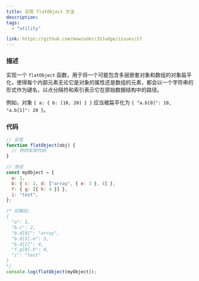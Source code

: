 ```yaml
---
title: 实现 flatObject 方法
description:
tags:
  - "utility"

link: https://github.com/mewcoder/JSJudge/issues/17
---
```


### 描述

实现一个 `flatObject` 函数，用于将一个可能包含多层嵌套对象和数组的对象扁平化，使得每个内部元素无论它是对象的属性还是数组的元素，都会以一个字符串的形式作为键名，以点分隔符和索引表示它在原始数据结构中的路径。

例如，对象 `{ a: { b: [10, 20] } }` 应当被扁平化为 `{ "a.b[0]": 10, "a.b[1]": 20 }`。

### 代码

```js
// 实现
function flatObject(obj) {
  // 你的实现代码
}

// 测试
const myObject = {
  a: 1,
  b: { c: 2, d: ["array", { e: 3 }, 4] },
  f: { g: [{ h: 4 }] },
  i: "test",
};

/* 应输出:
{
  "a": 1,
  "b.c": 2,
  "b.d[0]": "array",
  "b.d[1].e": 3,
  "b.d[2]": 4,
  "f.g[0].h": 4,
  "i": "test"
}
*/
console.log(flatObject(myObject));
```

